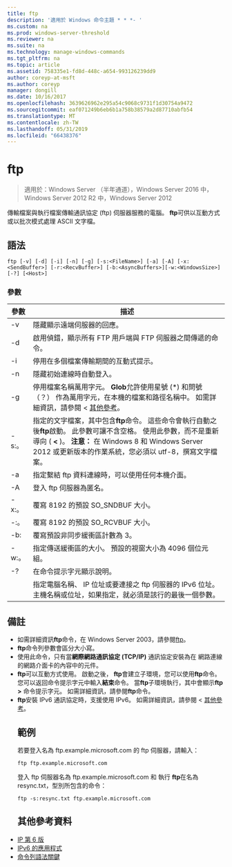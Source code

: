 ```yaml
---
title: ftp
description: '適用於 Windows 命令主題 * * *- '
ms.custom: na
ms.prod: windows-server-threshold
ms.reviewer: na
ms.suite: na
ms.technology: manage-windows-commands
ms.tgt_pltfrm: na
ms.topic: article
ms.assetid: 758335e1-fd8d-448c-a654-993126239dd9
author: coreyp-at-msft
ms.author: coreyp
manager: dongill
ms.date: 10/16/2017
ms.openlocfilehash: 3639626962e295a54c9068c9731f1d30754a9472
ms.sourcegitcommit: eaf071249b6eb6b1a758b38579a2d87710abfb54
ms.translationtype: MT
ms.contentlocale: zh-TW
ms.lasthandoff: 05/31/2019
ms.locfileid: "66438376"
---
```

# <a name="ftp"></a>ftp

>適用於：Windows Server （半年通道），Windows Server 2016 中，Windows Server 2012 R2 中，Windows Server 2012

傳輸檔案與執行檔案傳輸通訊協定 (ftp) 伺服器服務的電腦。 **ftp**可供以互動方式或以批次模式處理 ASCII 文字檔。 
## <a name="syntax"></a>語法
```
ftp [-v] [-d] [-i] [-n] [-g] [-s:<FileName>] [-a] [-A] [-x:<SendBuffer>] [-r:<RecvBuffer>] [-b:<AsyncBuffers>][-w:<WindowsSize>]  [-?] [<Host>]
```
### <a name="parameters"></a>參數

|     參數     |                                                                                                                                                      描述                                                                                                                                                      |
|-------------------|-----------------------------------------------------------------------------------------------------------------------------------------------------------------------------------------------------------------------------------------------------------------------------------------------------------------------|
|        -v         |                                                                                                                                    隱藏顯示遠端伺服器的回應。                                                                                                                                     |
|        -d         |                                                                                                               啟用偵錯，顯示所有 FTP 用戶端與 FTP 伺服器之間傳遞的命令。                                                                                                                |
|        -i         |                                                                                                                            停用在多個檔案傳輸期間的互動式提示。                                                                                                                             |
|        -n         |                                                                                                                                    隱藏初始連線時自動登入。                                                                                                                                     |
|        -g         |                                         停用檔案名稱萬用字元。  **Glob**允許使用星號 (\*) 和問號 （？） 作為萬用字元，在本機的檔案和路徑名稱中。 如需詳細資訊，請參閱 <<c0> [ 其他參考](ftp.md#BKMK_additionalRef)。                                          |
|   -s:。<FileName>   | 指定的文字檔案，其中包含**ftp**命令。 這些命令會執行自動之後**ftp**啟動。 此參數可讓不含空格。 使用此參數，而不是重新導向 ( **<** )。 **注意：** 在 Windows 8 和 Windows Server 2012 或更新版本的作業系統，您必須以 utf-8，撰寫文字檔案。 |
|        -a         |                                                                                                                 指定繫結 ftp 資料連線時，可以使用任何本機介面。                                                                                                                  |
|        -A         |                                                                                                                                        登入 ftp 伺服器為匿名。                                                                                                                                         |
|  -x:。<SendBuffer>  |                                                                                                                                     覆寫 8192 的預設 SO_SNDBUF 大小。                                                                                                                                     |
|  -:。<RecvBuffer>  |                                                                                                                                     覆寫 8192 的預設 SO_RCVBUF 大小。                                                                                                                                     |
| -b:<AsyncBuffers> |                                                                                                                                    覆寫預設非同步緩衝區計數為 3。                                                                                                                                     |
| -w:。<WindowsSize>  |                                                                                                                   指定傳送緩衝區的大小。 預設的視窗大小為 4096 個位元組。                                                                                                                   |
|        -?         |                                                                                                                                         在命令提示字元顯示說明。                                                                                                                                          |
|      <host>       |                                                                    指定電腦名稱、 IP 位址或要連接之 ftp 伺服器的 IPv6 位址。 主機名稱或位址，如果指定，就必須是該行的最後一個參數。                                                                    |

## <a name="remarks"></a>備註
- 如需詳細資訊**ftp**命令，在 Windows Server 2003，請參閱[ftp](https://technet.microsoft.com/library/cc756013(v=ws.10).aspx)。
- **ftp**命令列參數會區分大小寫。
- 使用此命令，只有當**網際網路通訊協定 (TCP/IP)** 通訊協定安裝為在 網路連線的網路介面卡的內容中的元件。
- **ftp**可以互動方式使用。 啟動之後， **ftp**會建立子環境，您可以使用**ftp**命令。 您可以返回命令提示字元中輸入**結束**命令。 當**ftp**子環境執行，其中會顯示**ftp >** 命令提示字元。 如需詳細資訊，請參閱**ftp**命令。
- **ftp**安裝 IPv6 通訊協定時，支援使用 IPv6。 如需詳細資訊，請參閱 <<c0> [ 其他參考](ftp.md#BKMK_additionalRef)。
  ## <a name="BKMK_Examples"></a>範例
  若要登入名為 ftp.example.microsoft.com 的 ftp 伺服器，請輸入：
  ```
  ftp ftp.example.microsoft.com
  ```
  登入 ftp 伺服器名為 ftp.example.microsoft.com 和 執行 **ftp**在名為 resync.txt，型別所包含的命令：
  ```
  ftp -s:resync.txt ftp.example.microsoft.com
  ```
  ## <a name="BKMK_additionalRef"></a>其他參考資料
- [IP 第 6 版](https://technet.microsoft.com/library/cc738636(v=ws.10).aspx)
- [IPv6 的應用程式](https://technet.microsoft.com/library/cc782509(v=ws.10).aspx)
- [命令列語法關鍵](command-line-syntax-key.md)
